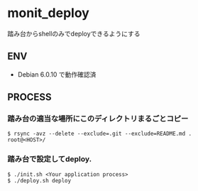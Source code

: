 # monit_deploy

踏み台からshellのみでdeployできるようにする

## ENV

- Debian 6.0.10 で動作確認済

## PROCESS

### 踏み台の適当な場所にこのディレクトリまるごとコピー

```
$ rsync -avz --delete --exclude=.git --exclude=README.md . root@<HOST>/
```

### 踏み台で設定してdeploy.

```
$ ./init.sh <Your application process>
$ ./deploy.sh deploy
```

